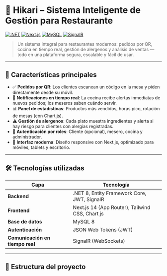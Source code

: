 # 🥢 Hikari – Sistema Inteligente de Gestión para Restaurante

[![.NET](https://img.shields.io/badge/.NET-6.0+-512BD4?logo=dotnet)](https://dotnet.microsoft.com)
[![Next.js](https://img.shields.io/badge/Next.js-14+-000000?logo=next.js&logoColor=white)](https://nextjs.org)
[![MySQL](https://img.shields.io/badge/MySQL-8.0+-4479A1?logo=mysql)](https://www.mysql.com)
[![SignalR](https://img.shields.io/badge/SignalR-Real--Time-2D7D9A?logo=signalr)](https://dotnet.microsoft.com/apps/aspnet/signalr)

> Un sistema integral para restaurantes modernos: pedidos por QR, cocina en tiempo real, gestión de alergenos y análisis de ventas — todo en una plataforma segura, escalable y fácil de usar.

---

## 🌟 Características principales

- ✅ **Pedidos por QR**: Los clientes escanean un código en la mesa y piden directamente desde su móvil.
- 🔔 **Notificaciones en tiempo real**: La cocina recibe alertas inmediatas de nuevos pedidos; los meseros saben cuándo servir.
- 📊 **Panel de estadísticas**: Productos más vendidos, horas pico, rotación de mesas (con Chart.js).
- ⚠️ **Gestión de alergenos**: Cada plato muestra ingredientes y alerta si hay riesgo para clientes con alergias registradas.
- 🔐 **Autenticación por roles**: Cliente (opcional), mesero, cocina y administrador.
- 🎨 **Interfaz moderna**: Diseño responsive con Next.js, optimizado para móviles, tablets y escritorio.

---

## 🛠️ Tecnologías utilizadas

| Capa          | Tecnología                     |
|---------------|-------------------------------|
| **Backend**   | .NET 8, Entity Framework Core, JWT, SignalR |
| **Frontend**  | Next.js 14 (App Router), Tailwind CSS, Chart.js |
| **Base de datos** | MySQL 8                     |
| **Autenticación** | JSON Web Tokens (JWT)      |
| **Comunicación en tiempo real** | SignalR (WebSockets) |

---

## 📂 Estructura del proyecto
